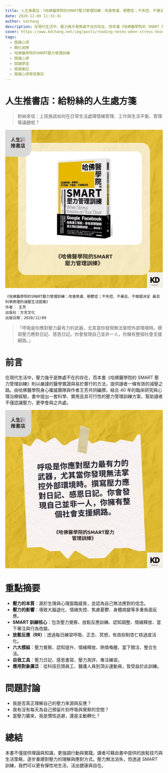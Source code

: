 ```yaml
---
title: 人生推書店：《哈佛醫學院的SMART壓力管理訓練：改善焦慮、輕鬱症；不失控、不暴走、不做錯決定 最具科學原理的減壓生活提案》| 人生處方箋
date: 2020-12-09 11:33:41
author: kdchang
description: 在現代生活中，壓力幾乎是無處不在的存在，而本書《哈佛醫學院的 SMART 壓力管理訓練》則以嚴謹的醫學實證與易於實行的方法，提供讀者一條有效的減壓之路。由哈佛醫學院身心權威團隊與作者王芳共同編撰，結合 40 年的臨床研究與心理治療經驗，書中提出一套科學、實用且具可行性的壓力管理訓練方案，幫助讀者不僅認識壓力，更學會與之共處。
cover: https://www.kdchang.net/img/posts/reading-notes-when-stress-knocks-on-your-door-stress-management-and-resiliency-traning-program-1.jpg
tags:
  - 閱讀心得
  - 顯化效應
  - 哈佛醫學院的SMART壓力管理訓練
  - 閱讀心得
  - 閱讀學習
  - 閱讀筆記
  - 閱讀心得學習筆記
---
```


# 人生推書店：給粉絲的人生處方箋

> 粉絲來信：上班族該如何在日常生活處理情緒管理、工作與生活平衡、管理等議題呢？

![](img/posts/reading-notes-when-stress-knocks-on-your-door-stress-management-and-resiliency-traning-program-1.jpg)

```
《哈佛醫學院的SMART壓力管理訓練：改善焦慮、輕鬱症；不失控、不暴走、不做錯決定 最具科學原理的減壓生活提案》
作者： 王芳
出版社：方言文化
出版日期：2020/12/09
```

> 「呼吸是你應對壓力最有力的武器，尤其當你發現無法掌控外部環境時。撰寫壓力應對日記、感恩日記。你會發現自己並非一人，你擁有整個社會支援網路。」

# 前言

在現代生活中，壓力幾乎是無處不在的存在，而本書《哈佛醫學院的 SMART 壓力管理訓練》則以嚴謹的醫學實證與易於實行的方法，提供讀者一條有效的減壓之路。由哈佛醫學院身心權威團隊與作者王芳共同編撰，結合 40 年的臨床研究與心理治療經驗，書中提出一套科學、實用且具可行性的壓力管理訓練方案，幫助讀者不僅認識壓力，更學會與之共處。

![](img/posts/reading-notes-when-stress-knocks-on-your-door-stress-management-and-resiliency-traning-program-2.jpg)

# 重點摘要

- **壓力的本質**：源於生理與心理面臨威脅，並認為自己無法應對的信念。
- **壓力的影響**：導致大腦退化、情緒失控、焦慮憂鬱、身體病變等多重負面反應。
- **SMART 訓練核心**：包含壓力覺察、放鬆反應訓練、認知調整、情緒釋放、當下專注與行為改變。
- **放鬆反應（RR）**：透過每日練習呼吸、正念、冥想，有效抑制杏仁核過度活化。
- **六大模組**：壓力覺察、認知提升、情緒釋放、熱情喚醒、當下關注、整合生活。
- **自我工具**：壓力日記、感恩書寫、壓力測評、專注練習。
- **應用對象廣泛**：從科技巨頭員工、醫護人員到頂尖運動員，皆受益於此訓練。

# 問題討論

- 我是否真正理解自己的壓力來源與反應？
- 我有沒有每天為自己預留片刻呼吸與覺察的空間？
- 當壓力襲來，我是慣性逃避，還是主動轉化？

# 總結

本書不僅提供理論與知識，更強調行動與實踐。讀者可藉由書中提供的放鬆技巧與生活策略，逐步重建對壓力的理解與應對方式。壓力無法消失，但透過 SMART 訓練，我們可以更有彈性地生活，活出健康與自在。
